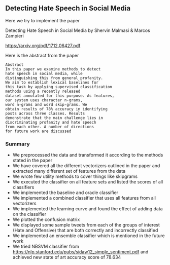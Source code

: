 ## Detecting Hate Speech in Social Media
Here we try to implement the paper

Detecting Hate Speech in Social Media by Shervin Malmasi & Marcos Zampieri

https://arxiv.org/pdf/1712.06427.pdf


Here is the abstract from the paper

    Abstract
    In this paper we examine methods to detect
    hate speech in social media, while
    distinguishing this from general profanity.
    We aim to establish lexical baselines for
    this task by applying supervised classification
    methods using a recently released
    dataset annotated for this purpose. As features,
    our system uses character n-grams,
    word n-grams and word skip-grams. We
    obtain results of 78% accuracy in identifying
    posts across three classes. Results
    demonstrate that the main challenge lies in
    discriminating profanity and hate speech
    from each other. A number of directions
    for future work are discussed

### Summary
- We preprocessed the data and transformed it according to the methods stated in the paper
- We have covered all the different vectorizers outlined in the paper and extracted many different set of features from the data
- We wrote few utility methods to cover things like skipgrams
- We executed the classifier on all feature sets and listed the scores of all classifiers
- We implemented the baseline and oracle classifier
- We implemented a combined classifier that uses all features from all vectorizers
- We implemented the learning curve and found the effect of adding data on the classifier
- We plotted the confusion matrix
- We displayed some sample tweets from each of the groups of interest (Hate and Offensive) that are both correctly and incorrectly classified
- We implemented an ensemble classifier which is mentioned in the future work
- We tried NBSVM classifier from https://nlp.stanford.edu/pubs/sidaw12_simple_sentiment.pdf and achieved new state of art accuracy score of 78.634
